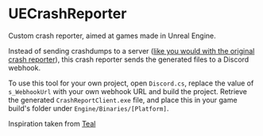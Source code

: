 # UECrashReporter
 Custom crash reporter, aimed at games made in Unreal Engine.
 
 Instead of sending crashdumps to a server ([like you would with the original crash reporter](https://docs.unrealengine.com/en-US/Engine/Tools/CrashReporter/index.html)), this crash reporter sends the generated files to a Discord webhook.
 
 To use this tool for your own project, open `Discord.cs`, replace the value of `s_WebhookUrl` with your own webhook URL and build the project. Retrieve the generated `CrashReportClient.exe` file, and place this in your game build's folder under `Engine/Binaries/[Platform]`.
 

 Inspiration taken from [Teal](http://www.teal-game.com/blog/customcrashreporter/)
